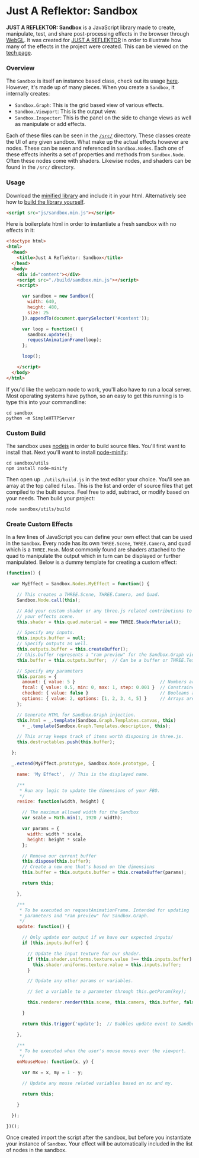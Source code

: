 Just A Reflektor: Sandbox
=========================

__JUST A REFLEKTOR: Sandbox__ is a JavaScript library made to create, manipulate, test, and share post-processing effects in the browser through [WebGL](http://get.webgl.org/). It was created for [JUST A REFLEKTOR](http://justareflektor.com/) in order to illustrate how many of the effects in the project were created. This can be viewed on the [tech page](http://justareflektor.com/tech).

### Overview

The `Sandbox` is itself an instance based class, check out its usage [here](#usage). However, it's made up of many pieces. When you create a `Sandbox`, it internally creates:

+ `Sandbox.Graph`: This is the grid based view of various effects.
+ `Sandbox.Viewport`: This is the output view.
+ `Sandbox.Inspector`: This is the panel on the side to change views as well as manipulate or add effects.

Each of these files can be seen in the [`/src/`](https://github.com/unit9/justareflektor/tree/master/sandbox/src) directory. These classes create the UI of any given sandbox. What make up the actual effects however are nodes. These can be seen and referenced in `Sandbox.Nodes`. Each one of these effects inherits a set of properties and methods from `Sandbox.Node`. Often these nodes come with shaders. Likewise nodes, and shaders can be found in the `/src/` directory.

### Usage

Download the [minified library](https://raw.github.com/unit9/justareflektor/master/sandbox/build/sandbox.min.js) and include it in your html. Alternatively see how to [build the library yourself](#custom-build).

```html
<script src="js/sandbox.min.js"></script>
```

Here is boilerplate html in order to instantiate a fresh sandbox with no effects in it:

```html
<!doctype html>
<html>
  <head>
    <title>Just A Reflektor: Sandbox</title>
  </head>
  <body>
    <div id="content"></div>
    <script src="./build/sandbox.min.js"></script>
    <script>

      var sandbox = new Sandbox({
        width: 640,
        height: 480,
        size: 25
      }).appendTo(document.querySelector('#content'));

      var loop = function() {
        sandbox.update();
        requestAnimationFrame(loop);
      };

      loop();

    </script>
  </body>
</html>
```

If you'd like the webcam node to work, you'll also have to run a local server. Most operating systems have python, so an easy to get this running is to type this into your commandline:

```
cd sandbox
python -m SimpleHTTPServer
```

### Custom Build

The sandbox uses [nodejs](http://nodejs.org/) in order to build source files. You'll first want to install that. Next you'll want to install [node-minify](https://npmjs.org/package/node-minify):

```
cd sandbox/utils
npm install node-minify
```

Then open up `./utils/build.js` in the text editor your choice. You'll see an array at the top called `files`. This is the list and order of source files that get compiled to the built source. Feel free to add, subtract, or modify based on your needs. Then build your project:

```
node sandbox/utils/build
```

### Create Custom Effects

In a few lines of JavaScript you can define your own effect that can be used in the `Sandbox`. Every node has its own `THREE.Scene`, `THREE.Camera`, and quad which is a `THREE.Mesh`. Most commonly found are shaders attached to the quad to manipulate the output which in turn can be displayed or further manipulated. Below is a dummy template for creating a custom effect:

```javascript
(function() {

  var MyEffect = Sandbox.Nodes.MyEffect = function() {

    // This creates a THREE.Scene, THREE.Camera, and Quad.
    Sandbox.Node.call(this);

    // Add your custom shader or any three.js related contributions to
    // your effects scene.
    this.shader = this.quad.material = new THREE.ShaderMaterial();

    // Specify any inputs.
    this.inputs.buffer = null;
    // Specify outputs as well.
    this.outputs.buffer = this.createBuffer();
    // this.buffer represents a "ram preview" for the Sandbox.Graph viewed.
    this.buffer = this.outputs.buffer;  // Can be a buffer or THREE.Texture.

    // Specify any parameters
    this.params = {
      amount: { value: 5 }                                // Numbers are valid
      focal: { value: 0.5, min: 0, max: 1, step: 0.001 }  // Constrained Numbers
      checked: { value: false }                           // Booleans are valid
      options: { value: 2, options: [1, 2, 3, 4, 5] }     // Arrays are valid
    };

    // Generate HTML for Sandbox.Graph injection.
    this.html = _.template(Sandbox.Graph.Templates.canvas, this)
      + _.template(Sandbox.Graph.Templates.description, this);

    // This array keeps track of items worth disposing in three.js.
    this.destructables.push(this.buffer);

  };

  _.extend(MyEffect.prototype, Sandbox.Node.prototype, {

    name: 'My Effect',  // This is the displayed name.

    /**
     * Run any logic to update the dimensions of your FBO.
     */
    resize: function(width, height) {

      // The maximum allowed width for the Sandbox
      var scale = Math.min(1, 1920 / width);

      var params = {
        width: width * scale,
        height: height * scale
      };

      // Remove our current buffer
      this.dispose(this.buffer);
      // Create a new one that's based on the dimensions
      this.buffer = this.outputs.buffer = this.createBuffer(params);

      return this;

    },

    /**
     * To be executed on requestAnimationFrame. Intended for updating
     * parameters and "ram preview" for Sandbox.Graph.
     */
    update: function() {

      // Only update our output if we have our expected inputs/
      if (this.inputs.buffer) {

        // Update the input texture for our shader.
        if (this.shader.uniforms.texture.value !== this.inputs.buffer) {
          this.shader.uniforms.texture.value = this.inputs.buffer;
        }

        // Update any other params or variables.

        // Set a variable to a parameter through this.getParam(key);

        this.renderer.render(this.scene, this.camera, this.buffer, false);

      }

      return this.trigger('update');  // Bubbles update event to Sandbox.Graph.

    },

    /**
     * To be executed when the user's mouse moves over the viewport.
     */
    onMouseMove: function(x, y) {

      var mx = x, my = 1 - y;

      // Update any mouse related variables based on mx and my.

      return this;

    }

  });

})();
```

Once created import the script after the sandbox, but before you instantiate your instance of `Sandbox`. Your effect will be automatically included in the list of nodes in the sandbox.